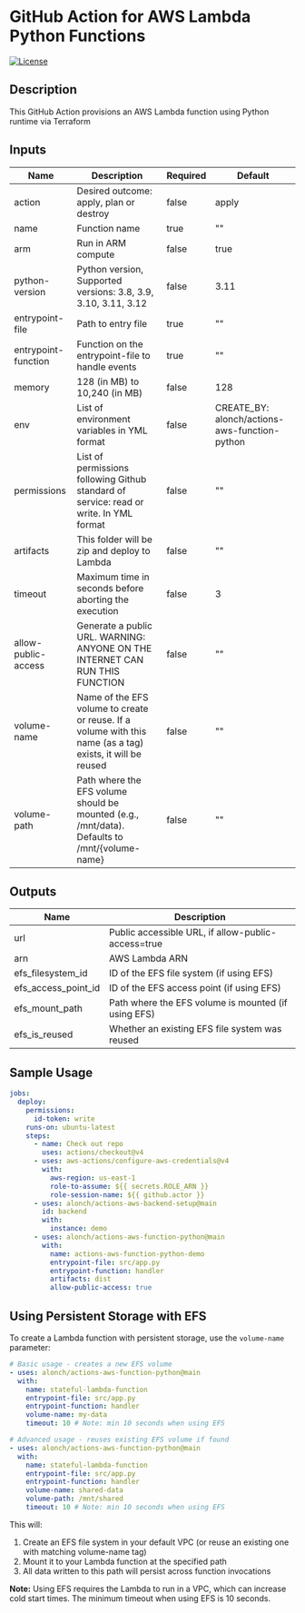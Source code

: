 # GitHub Action for AWS Lambda Python Functions

[![License](https://img.shields.io/badge/License-Apache_2.0-blue.svg)](https://opensource.org/licenses/Apache-2.0)

## Description

This GitHub Action provisions an AWS Lambda function using Python runtime via Terraform

## Inputs

| Name                | Description                                                                            | Required | Default                                      |
| ------------------- | -------------------------------------------------------------------------------------- | -------- | -------------------------------------------- |
| action              | Desired outcome: apply, plan or destroy                                                | false    | apply                                        |
| name                | Function name                                                                          | true     | ""                                           |
| arm                 | Run in ARM compute                                                                     | false    | true                                         |
| python-version      | Python version, Supported versions: 3.8, 3.9, 3.10, 3.11, 3.12                         | false    | 3.11                                         |
| entrypoint-file     | Path to entry file                                                                     | true     | ""                                           |
| entrypoint-function | Function on the entrypoint-file to handle events                                       | true     | ""                                           |
| memory              | 128 (in MB) to 10,240 (in MB)                                                          | false    | 128                                          |
| env                 | List of environment variables in YML format                                            | false    | CREATE\_BY: alonch/actions-aws-function-python |
| permissions         | List of permissions following Github standard of service: read or write. In YML format | false    | ""                                           |
| artifacts           | This folder will be zip and deploy to Lambda                                           | false    | ""                                           |
| timeout             | Maximum time in seconds before aborting the execution                                  | false    | 3                                            |
| allow-public-access | Generate a public URL. WARNING: ANYONE ON THE INTERNET CAN RUN THIS FUNCTION           | false    | ""                                           |
| volume-name         | Name of the EFS volume to create or reuse. If a volume with this name (as a tag) exists, it will be reused | false    | ""                                           |
| volume-path         | Path where the EFS volume should be mounted (e.g., /mnt/data). Defaults to /mnt/{volume-name} | false    | ""                                           |

## Outputs

| Name | Description                                         |
| ---- | --------------------------------------------------- |
| url  | Public accessible URL, if allow-public-access=true |
| arn  | AWS Lambda ARN                                      |
| efs_filesystem_id | ID of the EFS file system (if using EFS) |
| efs_access_point_id | ID of the EFS access point (if using EFS) |
| efs_mount_path | Path where the EFS volume is mounted (if using EFS) |
| efs_is_reused | Whether an existing EFS file system was reused |

## Sample Usage

```yaml
jobs:
  deploy:
    permissions:
      id-token: write
    runs-on: ubuntu-latest
    steps:
      - name: Check out repo
        uses: actions/checkout@v4
      - uses: aws-actions/configure-aws-credentials@v4
        with:
          aws-region: us-east-1
          role-to-assume: ${{ secrets.ROLE_ARN }}
          role-session-name: ${{ github.actor }}
      - uses: alonch/actions-aws-backend-setup@main
        id: backend
        with:
          instance: demo
      - uses: alonch/actions-aws-function-python@main
        with:
          name: actions-aws-function-python-demo
          entrypoint-file: src/app.py
          entrypoint-function: handler
          artifacts: dist
          allow-public-access: true
```

## Using Persistent Storage with EFS

To create a Lambda function with persistent storage, use the `volume-name` parameter:

```yaml
# Basic usage - creates a new EFS volume
- uses: alonch/actions-aws-function-python@main
  with:
    name: stateful-lambda-function
    entrypoint-file: src/app.py
    entrypoint-function: handler
    volume-name: my-data
    timeout: 10 # Note: min 10 seconds when using EFS
```

```yaml
# Advanced usage - reuses existing EFS volume if found
- uses: alonch/actions-aws-function-python@main
  with:
    name: stateful-lambda-function
    entrypoint-file: src/app.py
    entrypoint-function: handler
    volume-name: shared-data
    volume-path: /mnt/shared
    timeout: 10 # Note: min 10 seconds when using EFS
```

This will:
1. Create an EFS file system in your default VPC (or reuse an existing one with matching volume-name tag)
2. Mount it to your Lambda function at the specified path
3. All data written to this path will persist across function invocations

**Note:** Using EFS requires the Lambda to run in a VPC, which can increase cold start times. The minimum timeout when using EFS is 10 seconds.